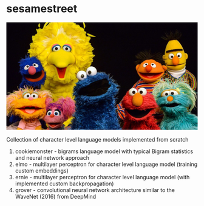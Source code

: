 # sesamestreet

![sesamestreet](sesamestreet.jpg)

Collection of character level language models implemented from scratch

1. cookiemonster - bigrams language model with typical Bigram statistics and neural network approach
2. elmo -  multilayer perceptron for character level language model (training custom embeddings)
3. ernie -  multilayer perceptron for character level language model (with implemented custom backpropagation)
4. grover - convolutional neural network architecture similar to the WaveNet (2016) from DeepMind
